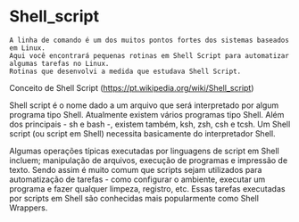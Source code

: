 # Shell_script
	A linha de comando é um dos muitos pontos fortes dos sistemas baseados em Linux.
	Aqui você encontrará pequenas rotinas em Shell Script para automatizar algumas tarefas no Linux.
	Rotinas que desenvolvi a medida que estudava Shell Script.

Conceito de Shell Script (https://pt.wikipedia.org/wiki/Shell_script)

  Shell script é o nome dado a um arquivo que será interpretado por algum programa tipo Shell. Atualmente existem vários programas tipo Shell. Além dos principais - sh e bash -, existem também, ksh, zsh, csh e tcsh. Um Shell script (ou script em Shell) necessita basicamente do interpretador Shell.

  Algumas operações típicas executadas por linguagens de script em Shell incluem; manipulação de arquivos, execução de programas e impressão de texto. Sendo assim é muito comum que scripts sejam utilizados para automatização de tarefas - como configurar o ambiente, executar um programa e fazer qualquer limpeza, registro, etc. Essas tarefas executadas por scripts em Shell são conhecidas mais popularmente como Shell Wrappers.


